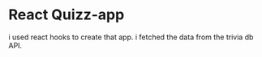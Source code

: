 # React Quizz-app

i used react hooks to create that app. i fetched the data from the trivia db API.
